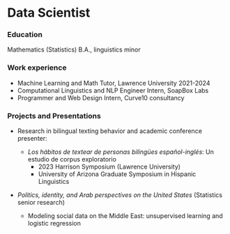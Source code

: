 # Data Scientist

### Education
Mathematics (Statistics) B.A., linguistics minor

### Work experience
- Machine Learning and Math Tutor, Lawrence University     2021-2024
- Computational Linguistics and NLP Engineer Intern, SoapBox Labs
- Programmer and Web Design Intern, Curve10 consultancy

### Projects and Presentations
- Research in bilingual texting behavior and academic conference presenter:
    - *Los hábitos de textear de personas bilingües español-inglés*: Un estudio de corpus exploratorio
       - 2023 Harrison Symposium (Lawrence University)
       - University of Arizona Graduate Symposium in Hispanic Linguistics
     
- *Politics, identity, and Arab perspectives on the United States* (Statistics senior research)
  - Modeling social data on the Middle East: unsupervised learning and logistic regression
